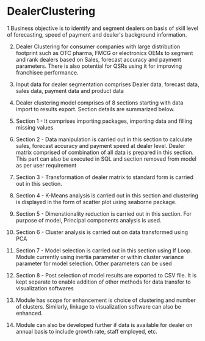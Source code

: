 # DealerClustering

1.Business objective is to identify and segment dealers on basis of skill level of forecasting, speed of payment and dealer's background information. 

2. Dealer Clustering for consumer companies with large distribution footprint such as OTC pharma, FMCG or electronics OEMs  to segment
and rank dealers based on Sales, forecast accuracy and payment parameters. There is also potential for QSRs using it for improving franchisee performance.

3. Input data for dealer segmentation comprises Dealer data, forecast data, sales data, payment data and product data

4. Dealer clustering model comprises of 8 sections starting with data import to results export. Section details are summarized below.

5. Section 1 - It comprises importing packages, importing data and filling missing values

6. Section 2 - Data manipulation is carried out in this section to calculate sales, forecast accuracy and payment speed at dealer level. Dealer matrix comprised
of combination of all data is prepared in this section. This part can also be executed in SQL and section removed from model as per user requirement

7. Section 3 - Transformation of dealer matrix to standard form is carried out in this section.

8. Section 4 - K-Means analysis is carried out in this section and clustering is displayed in the form of scatter plot using seaborne package.

9. Section 5 - Dimenstionality reduction is carried out in this section. For purpose of model, Principal components analysis is used.

10. Section 6 - Cluster analysis is carried out on data transformed using PCA 

11. Section 7 - Model selection is carried out in this section using If Loop. Module currently using inertia parameter or within cluster variance parameter for model 
selection. Other parameters can be used

12. Section 8 - Post selection of model results are exported to CSV file. It is kept separate to enable addition of other methods for data transfer to visualization softwares

13. Module has scope for enhancement is choice of clustering and number of clusters. Similarly, linkage to visualization software can also be enhanced.

14. Module can also be developed further if data is available for dealer on annual basis to include growth rate, staff employed, etc.


